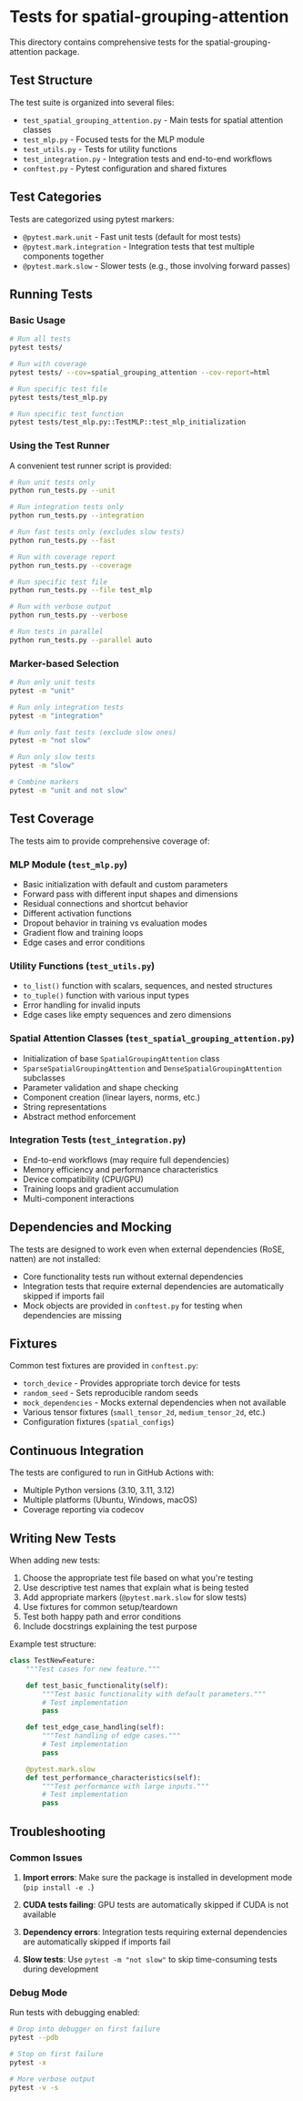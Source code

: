 # Tests for spatial-grouping-attention

This directory contains comprehensive tests for the spatial-grouping-attention package.

## Test Structure

The test suite is organized into several files:

- `test_spatial_grouping_attention.py` - Main tests for spatial attention classes
- `test_mlp.py` - Focused tests for the MLP module
- `test_utils.py` - Tests for utility functions
- `test_integration.py` - Integration tests and end-to-end workflows
- `conftest.py` - Pytest configuration and shared fixtures

## Test Categories

Tests are categorized using pytest markers:

- `@pytest.mark.unit` - Fast unit tests (default for most tests)
- `@pytest.mark.integration` - Integration tests that test multiple components together
- `@pytest.mark.slow` - Slower tests (e.g., those involving forward passes)

## Running Tests

### Basic Usage

```bash
# Run all tests
pytest tests/

# Run with coverage
pytest tests/ --cov=spatial_grouping_attention --cov-report=html

# Run specific test file
pytest tests/test_mlp.py

# Run specific test function
pytest tests/test_mlp.py::TestMLP::test_mlp_initialization
```

### Using the Test Runner

A convenient test runner script is provided:

```bash
# Run unit tests only
python run_tests.py --unit

# Run integration tests only
python run_tests.py --integration

# Run fast tests only (excludes slow tests)
python run_tests.py --fast

# Run with coverage report
python run_tests.py --coverage

# Run specific test file
python run_tests.py --file test_mlp

# Run with verbose output
python run_tests.py --verbose

# Run tests in parallel
python run_tests.py --parallel auto
```

### Marker-based Selection

```bash
# Run only unit tests
pytest -m "unit"

# Run only integration tests
pytest -m "integration"

# Run only fast tests (exclude slow ones)
pytest -m "not slow"

# Run only slow tests
pytest -m "slow"

# Combine markers
pytest -m "unit and not slow"
```

## Test Coverage

The tests aim to provide comprehensive coverage of:

### MLP Module (`test_mlp.py`)
- Basic initialization with default and custom parameters
- Forward pass with different input shapes and dimensions
- Residual connections and shortcut behavior
- Different activation functions
- Dropout behavior in training vs evaluation modes
- Gradient flow and training loops
- Edge cases and error conditions

### Utility Functions (`test_utils.py`)
- `to_list()` function with scalars, sequences, and nested structures
- `to_tuple()` function with various input types
- Error handling for invalid inputs
- Edge cases like empty sequences and zero dimensions

### Spatial Attention Classes (`test_spatial_grouping_attention.py`)
- Initialization of base `SpatialGroupingAttention` class
- `SparseSpatialGroupingAttention` and `DenseSpatialGroupingAttention` subclasses
- Parameter validation and shape checking
- Component creation (linear layers, norms, etc.)
- String representations
- Abstract method enforcement

### Integration Tests (`test_integration.py`)
- End-to-end workflows (may require full dependencies)
- Memory efficiency and performance characteristics
- Device compatibility (CPU/GPU)
- Training loops and gradient accumulation
- Multi-component interactions

## Dependencies and Mocking

The tests are designed to work even when external dependencies (RoSE, natten) are not installed:

- Core functionality tests run without external dependencies
- Integration tests that require external dependencies are automatically skipped if imports fail
- Mock objects are provided in `conftest.py` for testing when dependencies are missing

## Fixtures

Common test fixtures are provided in `conftest.py`:

- `torch_device` - Provides appropriate torch device for tests
- `random_seed` - Sets reproducible random seeds
- `mock_dependencies` - Mocks external dependencies when not available
- Various tensor fixtures (`small_tensor_2d`, `medium_tensor_2d`, etc.)
- Configuration fixtures (`spatial_configs`)

## Continuous Integration

The tests are configured to run in GitHub Actions with:

- Multiple Python versions (3.10, 3.11, 3.12)
- Multiple platforms (Ubuntu, Windows, macOS)
- Coverage reporting via codecov

## Writing New Tests

When adding new tests:

1. Choose the appropriate test file based on what you're testing
2. Use descriptive test names that explain what is being tested
3. Add appropriate markers (`@pytest.mark.slow` for slow tests)
4. Use fixtures for common setup/teardown
5. Test both happy path and error conditions
6. Include docstrings explaining the test purpose

Example test structure:

```python
class TestNewFeature:
    """Test cases for new feature."""

    def test_basic_functionality(self):
        """Test basic functionality with default parameters."""
        # Test implementation
        pass

    def test_edge_case_handling(self):
        """Test handling of edge cases."""
        # Test implementation
        pass

    @pytest.mark.slow
    def test_performance_characteristics(self):
        """Test performance with large inputs."""
        # Test implementation
        pass
```

## Troubleshooting

### Common Issues

1. **Import errors**: Make sure the package is installed in development mode (`pip install -e .`)

2. **CUDA tests failing**: GPU tests are automatically skipped if CUDA is not available

3. **Dependency errors**: Integration tests requiring external dependencies are automatically skipped if imports fail

4. **Slow tests**: Use `pytest -m "not slow"` to skip time-consuming tests during development

### Debug Mode

Run tests with debugging enabled:

```bash
# Drop into debugger on first failure
pytest --pdb

# Stop on first failure
pytest -x

# More verbose output
pytest -v -s
```
